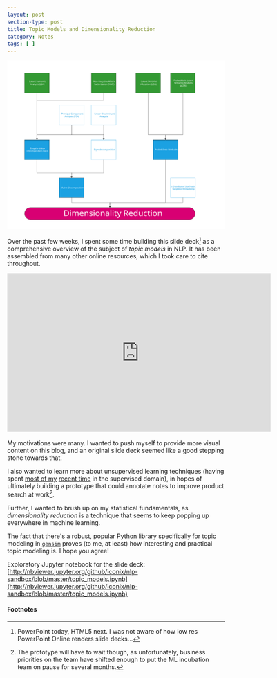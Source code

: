 ```yaml
---
layout: post
section-type: post
title: Topic Models and Dimensionality Reduction
category: Notes
tags: [ ]
---
```


![Topic flow chart (SVG)](/img/posts/topic_flow_chart.svg)

Over the past few weeks, I spent some time building this slide deck[^ppt] as a comprehensive overview of the subject of _topic models_ in NLP. It has been assembled from many other online resources, which I took care to cite throughout.

<iframe style='margin: 0 auto;display: block;' src='https://onedrive.live.com/embed?cid=50B446BDCC8197B6&resid=50B446BDCC8197B6%21101313&authkey=AEVpYFhVVYWH5IM&em=2&wdAr=1.7777777777777777' width='610px' height='367px' frameborder='0'></iframe>
<br />
My motivations were many. I wanted to push myself to provide more visual content on this blog, and an original slide deck seemed like a good stepping stone towards that.

I also wanted to learn more about unsupervised learning techniques (having spent [most of my](/notes/2017/08/18/fast-week2) [recent time](/portfolio-building/2017/09/25/nlp-for-tasks) in the supervised domain), in hopes of ultimately building a prototype that could annotate notes to improve product search at work[^postponed].

Further, I wanted to brush up on my statistical fundamentals, as _dimensionality reduction_ is a technique that seems to keep popping up everywhere in machine learning.

The fact that there's a robust, popular Python library specifically for topic modeling in [`gensim`](https://radimrehurek.com/gensim/) proves (to me, at least) how interesting and practical topic modeling is. I hope you agree!

Exploratory Jupyter notebook for the slide deck: [http://nbviewer.jupyter.org/github/iconix/nlp-sandbox/blob/master/topic_models.ipynb](http://nbviewer.jupyter.org/github/iconix/nlp-sandbox/blob/master/topic_models.ipynb)

#### Footnotes

[^ppt]: PowerPoint today, HTML5 next. I was not aware of how low res PowerPoint Online renders slide decks...
[^postponed]: The prototype will have to wait though, as unfortunately, business priorities on the team have shifted enough to put the ML incubation team on pause for several months.
